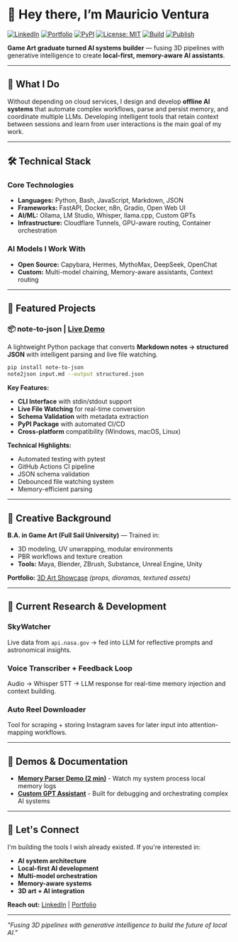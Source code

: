# 👋 Hey there, I’m Mauricio Ventura
<!-- Badges: consistent style / colors -->
[![LinkedIn](https://img.shields.io/badge/LinkedIn-Connect-blue?style=flat&logo=linkedin)](https://linkedin.com/in/mauricio-ventura-52a14425a)
[![Portfolio](https://img.shields.io/badge/Portfolio-3D%20Art-red?style=flat&logo=google-drive)](https://drive.google.com/drive/folders/1dkPJfTs0yhIqHl96e7kushHLTKjZIwOc)
[![PyPI](https://img.shields.io/pypi/v/note-to-json?logo=pypi&label=pypi)](https://pypi.org/project/note-to-json/)
[![License: MIT](https://img.shields.io/badge/License-MIT-yellow.svg?logo=github)](https://opensource.org/licenses/MIT)
[![Build](https://img.shields.io/github/actions/workflow/status/Mugiwara555343/note-to-json-demo/python-ci.yml?branch=main&logo=github&label=build)](#)
[![Publish](https://github.com/Mugiwara555343/note2json/actions/workflows/publish.yml/badge.svg)](https://github.com/Mugiwara555343/note2json/actions/workflows/publish.yml)

**Game Art graduate turned AI systems builder** — fusing 3D pipelines with generative intelligence to create **local-first, memory-aware AI assistants**.

---

## 🎯 What I Do

Without depending on cloud services, I design and develop **offline AI systems** that automate complex workflows, parse and persist memory, and coordinate multiple LLMs. Developing intelligent tools that retain context between sessions and learn from user interactions is the main goal of my work.

---

## 🛠️ Technical Stack

### **Core Technologies**
- **Languages:** Python, Bash, JavaScript, Markdown, JSON
- **Frameworks:** FastAPI, Docker, n8n, Gradio, Open Web UI
- **AI/ML:** Ollama, LM Studio, Whisper, llama.cpp, Custom GPTs
- **Infrastructure:** Cloudflare Tunnels, GPU-aware routing, Container orchestration

### **AI Models I Work With**
- **Open Source:** Capybara, Hermes, MythoMax, DeepSeek, OpenChat
- **Custom:** Multi-model chaining, Memory-aware assistants, Context routing

---

## 🚀 Featured Projects

### **📦 note-to-json** | [Live Demo](https://github.com/Mugiwara555343/note-to-json-demo)
A lightweight Python package that converts **Markdown notes → structured JSON** with intelligent parsing and live file watching.

```bash
pip install note-to-json
note2json input.md --output structured.json
```

**Key Features:**
- **CLI Interface** with stdin/stdout support
- **Live File Watching** for real-time conversion
- **Schema Validation** with metadata extraction
- **PyPI Package** with automated CI/CD
- **Cross-platform** compatibility (Windows, macOS, Linux)

**Technical Highlights:**
- Automated testing with pytest
- GitHub Actions CI pipeline
- JSON schema validation
- Debounced file watching system
- Memory-efficient parsing

---

## 🎨 Creative Background

**B.A. in Game Art (Full Sail University)** — Trained in:
- 3D modeling, UV unwrapping, modular environments
- PBR workflows and texture creation
- **Tools:** Maya, Blender, ZBrush, Substance, Unreal Engine, Unity

**Portfolio:** [3D Art Showcase](https://drive.google.com/drive/folders/1dkPJfTs0yhIqHl96e7kushHLTKjZIwOc) *(props, dioramas, textured assets)*

---

## 🔬 Current Research & Development

### **SkyWatcher**
Live data from `api.nasa.gov` → fed into LLM for reflective prompts and astronomical insights.

### **Voice Transcriber + Feedback Loop**
Audio → Whisper STT → LLM response for real-time memory injection and context building.

### **Auto Reel Downloader**
Tool for scraping + storing Instagram saves for later input into attention-mapping workflows.

---

## 🎥 Demos & Documentation

- **[Memory Parser Demo (2 min)](https://www.youtube.com/watch?v=XArldnlAzNk&list=PLJZZVgAZEPgRKOkU9iObWylXccGp8RQKH&index=1)** - Watch my system process local memory logs
- **[Custom GPT Assistant](https://chatgpt.com/g/g-686d56d1a8048191bd32fdb5704d2eb4-memoryarchitect-gpt)** - Built for debugging and orchestrating complex AI systems

---

## 💬 Let's Connect

I'm building the tools I wish already existed. If you're interested in:
- **AI system architecture**
- **Local-first AI development**
- **Multi-model orchestration**
- **Memory-aware systems**
- **3D art + AI integration**

**Reach out:** [LinkedIn](https://linkedin.com/in/mauricio-ventura-52a14425a) | [Portfolio](https://drive.google.com/drive/folders/1dkPJfTs0yhIqHl96e7kushHLTKjZIwOc)

---

*"Fusing 3D pipelines with generative intelligence to build the future of local AI."*
